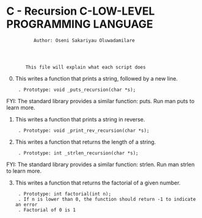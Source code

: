 #		C - Recursion C-LOW-LEVEL PROGRAMMING LANGUAGE


		      Author: Oseni Sakariyau Oluwadamilare


		   

		   This file will explain what each script does


0. This writes a function that prints a string, followed by a new line.

    	. Prototype: void _puts_recursion(char *s);

FYI: The standard library provides a similar function: puts. Run man puts to learn more.


1. This writes a function that prints a string in reverse.

    	. Prototype: void _print_rev_recursion(char *s);


2. This writes a function that returns the length of a string.

    	. Prototype: int _strlen_recursion(char *s);

FYI: The standard library provides a similar function: strlen. Run man strlen to learn more.


3. This writes a function that returns the factorial of a given number.

    	. Prototype: int factorial(int n);
    	. If n is lower than 0, the function should return -1 to indicate an error
    	. Factorial of 0 is 1


